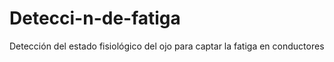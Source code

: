 # Detecci-n-de-fatiga
Detección del estado fisiológico del ojo para captar la fatiga en conductores

